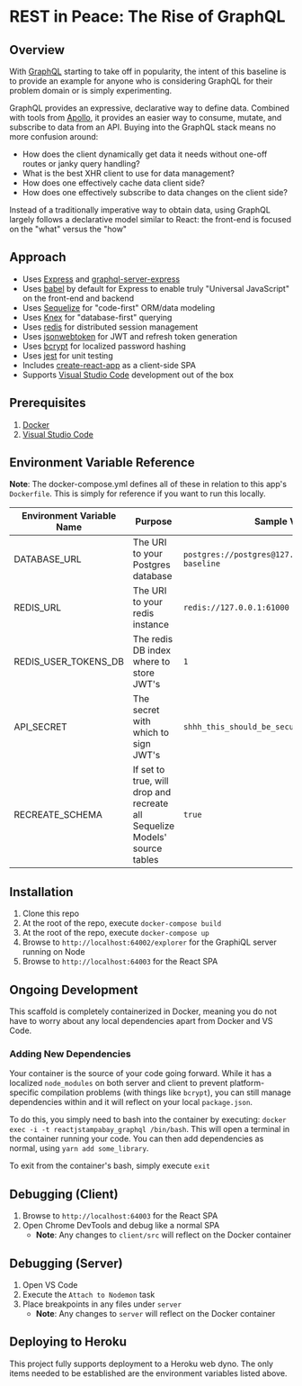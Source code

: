 # REST in Peace: The Rise of GraphQL

## Overview

With [GraphQL](http://graphql.org/) starting to take off in popularity, the intent of this baseline is to provide an example for anyone who is considering GraphQL for their problem domain or is simply experimenting.

GraphQL provides an expressive, declarative way to define data.  Combined with tools from [Apollo](http://dev.apollodata.com/), it provides an easier way to consume, mutate, and subscribe to data from an API.  Buying into the GraphQL stack means no more confusion around:

* How does the client dynamically get data it needs without one-off routes or janky query handling?
* What is the best XHR client to use for data management?
* How does one effectively cache data client side?
* How does one effectively subscribe to data changes on the client side?

Instead of a traditionally imperative way to obtain data, using GraphQL largely follows a declarative model similar to React: the front-end is focused on the "what" versus the "how"

## Approach

* Uses [Express](https://expressjs.com/) and [graphql-server-express](https://github.com/apollographql/graphql-server)
* Uses [babel](https://babeljs.io/docs/usage/cli/) by default for Express to enable truly "Universal JavaScript" on the front-end and backend
* Uses [Sequelize](http://docs.sequelizejs.com/) for "code-first" ORM/data modeling
* Uses [Knex](http://knexjs.org/) for "database-first" querying
* Uses [redis](https://github.com/NodeRedis/node_redis) for distributed session management
* Uses [jsonwebtoken](https://github.com/auth0/node-jsonwebtoken) for JWT and refresh token generation
* Uses [bcrypt](https://github.com/kelektiv/node.bcrypt.js) for localized password hashing
* Uses [jest](https://facebook.github.io/jest/) for unit testing
* Includes [create-react-app](https://github.com/facebookincubator/create-react-app) as a client-side SPA
* Supports [Visual Studio Code](https://code.visualstudio.com/) development out of the box

## Prerequisites

1. [Docker](https://www.docker.com/)
1. [Visual Studio Code](https://code.visualstudio.com/)

## Environment Variable Reference

**Note**: The docker-compose.yml defines all of these in relation to this app's `Dockerfile`. This is simply for reference if you want to run this locally.

| Environment Variable Name  | Purpose | Sample Value |
| ------------- | ------------- | ------------- |
| DATABASE_URL  | The URI to your Postgres database  | `postgres://postgres@127.0.0.1:61001/graphql-baseline` |
| REDIS_URL  | The URI to your redis instance  | `redis://127.0.0.1:61000` |
| REDIS_USER_TOKENS_DB  | The redis DB index where to store JWT's  | `1` |
| API_SECRET  | The secret with which to sign JWT's  | `shhh_this_should_be_secure` |
| RECREATE_SCHEMA | If set to true, will drop and recreate all Sequelize Models' source tables | `true` |

## Installation

1. Clone this repo
1. At the root of the repo, execute `docker-compose build`
1. At the root of the repo, execute `docker-compose up`
1. Browse to `http://localhost:64002/explorer` for the GraphiQL server running on Node
1. Browse to `http://localhost:64003` for the React SPA

## Ongoing Development

This scaffold is completely containerized in Docker, meaning you do not have to worry about any local dependencies apart from Docker and VS Code.

### Adding New Dependencies

Your container is the source of your code going forward.  While it has a localized `node_modules` on both server and client to prevent platform-specific compilation problems (with things like `bcrypt`), you can still manage dependencies within and it will reflect on your local `package.json`.

To do this, you simply need to bash into the container by executing: `docker exec -i -t reactjstampabay_graphql /bin/bash`.  This will open a terminal in the container running your code.  You can then add dependencies as normal, using `yarn add some_library`.

To exit from the container's bash, simply execute `exit`

## Debugging (Client)

1. Browse to `http://localhost:64003` for the React SPA
1. Open Chrome DevTools and debug like a normal SPA
    * **Note**: Any changes to `client/src` will reflect on the Docker container

## Debugging (Server)

1. Open VS Code
1. Execute the `Attach to Nodemon` task
1. Place breakpoints in any files under `server`
    * **Note**: Any changes to `server` will reflect on the Docker container

## Deploying to Heroku

This project fully supports deployment to a Heroku web dyno.  The only items needed to be established are the environment variables listed above.
